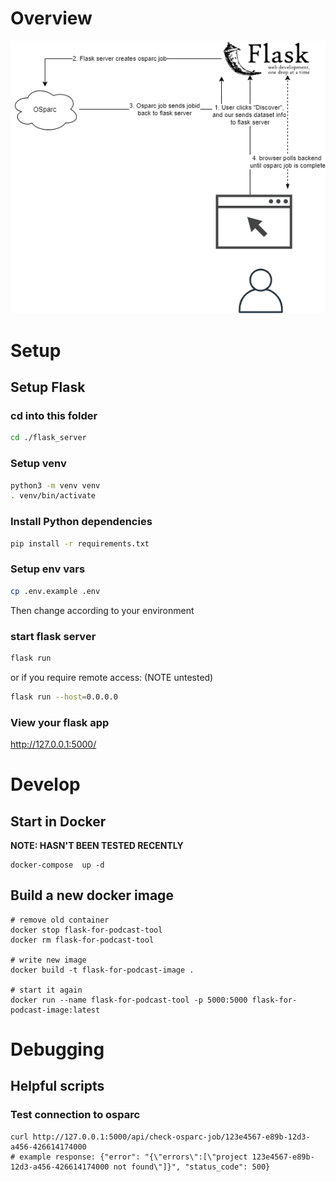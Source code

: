 # Overview
![architecture diagram](/docs/knowmore.osparc-integration.png)

# Setup
## Setup Flask
### cd into this folder

```sh
cd ./flask_server
```

### Setup venv
```sh
python3 -m venv venv
. venv/bin/activate
```

### Install Python dependencies
```sh
pip install -r requirements.txt
```

### Setup env vars
```sh
cp .env.example .env
```
Then change according to your environment

### start flask server
```sh
flask run 
```

or if you require remote access: (NOTE untested)

```sh
flask run --host=0.0.0.0
```

### View your flask app
http://127.0.0.1:5000/

# Develop
## Start in Docker
**NOTE: HASN'T BEEN TESTED RECENTLY**
```
docker-compose  up -d
```

## Build a new docker image
```
# remove old container 
docker stop flask-for-podcast-tool
docker rm flask-for-podcast-tool

# write new image
docker build -t flask-for-podcast-image .

# start it again
docker run --name flask-for-podcast-tool -p 5000:5000 flask-for-podcast-image:latest
```

# Debugging
## Helpful scripts
### Test connection to osparc
```
curl http://127.0.0.1:5000/api/check-osparc-job/123e4567-e89b-12d3-a456-426614174000
# example response: {"error": "{\"errors\":[\"project 123e4567-e89b-12d3-a456-426614174000 not found\"]}", "status_code": 500}
```
